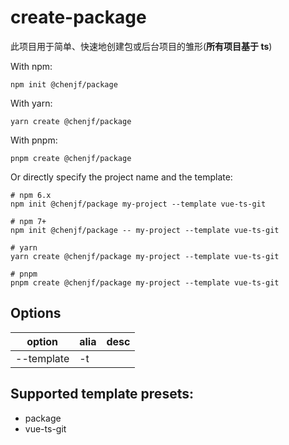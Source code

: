 # create-package

此项目用于简单、快速地创建包或后台项目的雏形(**所有项目基于 ts**)

With npm:

`npm init @chenjf/package`

With yarn:

`yarn create @chenjf/package`

With pnpm:

`pnpm create @chenjf/package`

Or directly specify the project name and the template:

```
# npm 6.x
npm init @chenjf/package my-project --template vue-ts-git

# npm 7+
npm init @chenjf/package -- my-project --template vue-ts-git

# yarn
yarn create @chenjf/package my-project --template vue-ts-git

# pnpm
pnpm create @chenjf/package my-project --template vue-ts-git
```

## Options

| option     | alia | desc |
| ---------- | ---- | ---- |
| --template | -t   |      |

## Supported template presets:

- package
- vue-ts-git
